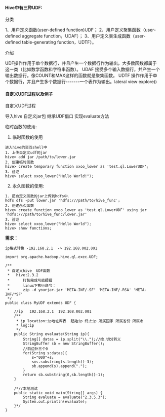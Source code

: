 #### Hive中有三种UDF:

分类

1、用户定义函数(user-defined function)UDF；
2、用户定义聚集函数（user-defined aggregate function，UDAF）；
3、用户定义表生成函数（user-defined table-generating function，UDTF）。

介绍

UDF操作作用于单个数据行，并且产生一个数据行作为输出。大多数函数都属于这一类（比如数学函数和字符串函数）。
UDAF 接受多个输入数据行，并产生一个输出数据行。像COUNT和MAX这样的函数就是聚集函数。
UDTF 操作作用于单个数据行，并且产生多个数据行-------一个表作为输出。lateral view explore()



#### 自定义UDF过程以及例子

自定义UDF过程

导入hive 自定义jar包
继承UDF借口
实现evaluate方法

临时函数的使用:

1. 临时函数的使用

  ```
  进入hive的交互shell中
  1. 上传自定义udf的jar
  hive> add jar /path/to/lower.jar
  2. 创建临时函数
  hive> create temporary function xxoo_lower as 'test.ql.LowerUDF';
  3. 验证
  hive> select xxoo_lower("Hello World!");
  ```

  

2. 永久函数的使用:

  ```
  1. 把自定义函数的jar上传到hdfs中.
  hdfs dfs -put lower.jar 'hdfs:///path/to/hive_func';
  2. 创建永久函数
  hive> create function xxoo_lower as 'test.ql.LowerUDF' using jar 'hdfs:///path/to/hive_func/lower.jar'
  3. 验证
  hive> select xxoo_lower("Hello World");
  hive> show functions;
  ```

  



**需求：**

```
ip格式转换 -192.168.2.1  -> 192.168.002.001
```



```
import org.apache.hadoop.hive.ql.exec.UDF;

/**
 * 自定义hive  UDF函数
 *   hive:2.3.2
 *      打包完成可能报错
 *      linux下执行命令：
 *      zip -d yourjar.jar 'META-INF/.SF' 'META-INF/.RSA' 'META-INF/*SF'
 */
public class MyUDF extends UDF {

    //ip   192.168.2.1  192.168.002.001
    /**
     * ip_location:ip地址库表  起始ip 终止ip 所属国家 所属省份 所属市
     * log:ip
     */
    public String evaluate(String ip){
        String[] datas = ip.split("\\.");//按.切分转义
        StringBuffer sb = new StringBuffer();
        //前边补三个0
        for(String s:datas){
            s="000"+s;
            s=s.substring(s.length()-3);
            sb.append(s).append(".");
        }
        return sb.substring(0,sb.length()-1);
    }

    /*//本地测试
    public static void main(String[] args) {
        String evaluate = evaluate("2.3.5.3");
        System.out.println(evaluate);
    }*/
}
```